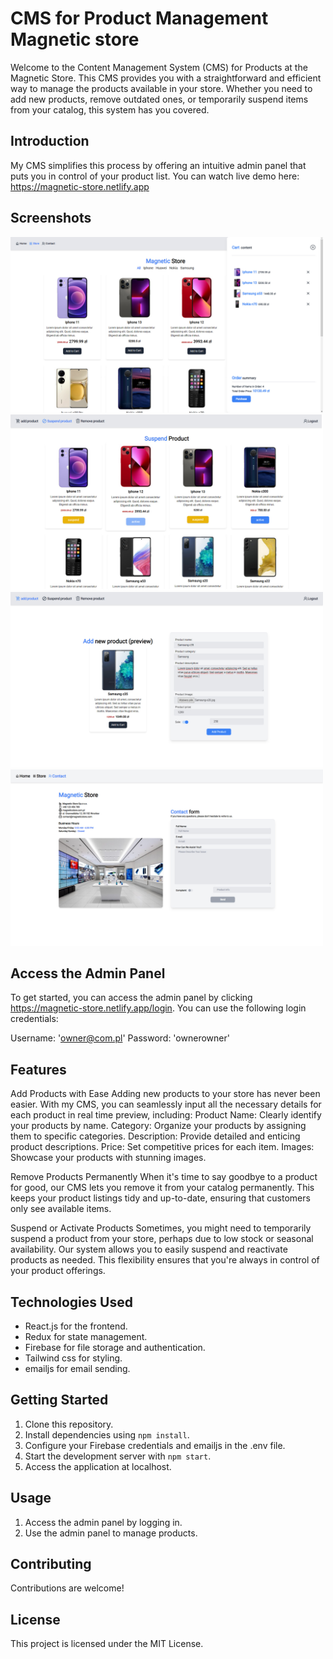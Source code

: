 # CMS for Product Management Magnetic store
Welcome to the Content Management System (CMS) for Products at the Magnetic Store. This CMS provides you with a straightforward and efficient way to manage the products available in your store. Whether you need to add new products, remove outdated ones, or temporarily suspend items from your catalog, this system has you covered.

## Introduction
My CMS simplifies this process by offering an intuitive admin panel that puts you in control of your product list.
You can watch live demo here: https://magnetic-store.netlify.app

## Screenshots
<img src="/src/assets/screnn1.jpg" alt="Alt Text" width="500"/>
<img src="/src/assets/screnn3.jpg" alt="Alt Text" width="500"/>
<img src="/src/assets/screnn4.jpg" alt="Alt Text" width="500"/>
<img src="/src/assets/screnn5.jpg" alt="Alt Text" width="500"/>

## Access the Admin Panel
To get started, you can access the admin panel by clicking https://magnetic-store.netlify.app/login. You can use the following login credentials:

Username: 'owner@com.pl'
Password: 'ownerowner'

## Features

Add Products with Ease
Adding new products to your store has never been easier. With my CMS, you can seamlessly input all the necessary details for each product in real time preview, including:
Product Name: Clearly identify your products by name.
Category: Organize your products by assigning them to specific categories.
Description: Provide detailed and enticing product descriptions.
Price: Set competitive prices for each item.
Images: Showcase your products with stunning images.

Remove Products Permanently
When it's time to say goodbye to a product for good, our CMS lets you remove it from your catalog permanently. This keeps your product listings tidy and up-to-date, ensuring that customers only see available items.

Suspend or Activate Products
Sometimes, you might need to temporarily suspend a product from your store, perhaps due to low stock or seasonal availability. Our system allows you to easily suspend and reactivate products as needed. This flexibility ensures that you're always in control of your product offerings.

## Technologies Used

- React.js for the frontend.
- Redux for state management.
- Firebase for file storage and authentication.
- Tailwind css for styling.
- emailjs for email sending.

## Getting Started

1. Clone this repository.
2. Install dependencies using `npm install`.
3. Configure your Firebase credentials and emailjs in the .env file.
4. Start the development server with `npm start`.
5. Access the application at localhost.

## Usage

1. Access the admin panel by logging in.
2. Use the admin panel to manage products.


## Contributing

Contributions are welcome! 

## License

This project is licensed under the MIT License.
